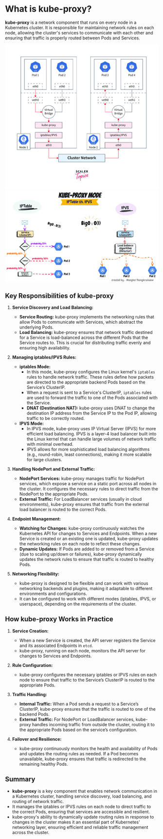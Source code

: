 # What is kube-proxy?

**kube-proxy** is a network component that runs on every node in a Kubernetes cluster. It is responsible for maintaining network rules on each node, allowing the cluster's services to communicate with each other and ensuring that traffic is properly routed between Pods and Services.

![alt text](images/kube-proxy-1.jpg)
![alt text](images/kube-proxy-2.gif)

## Key Responsibilities of kube-proxy

1. **Service Discovery and Load Balancing:**

   - **Service Routing:** kube-proxy implements the networking rules that allow Pods to communicate with Services, which abstract the underlying Pods.
   - **Load Balancing:** kube-proxy ensures that network traffic destined for a Service is load-balanced across the different Pods that the Service routes to. This is crucial for distributing traffic evenly and ensuring high availability.

2. **Managing iptables/IPVS Rules:**

   - **iptables Mode:**
     - In this mode, kube-proxy configures the Linux kernel's `iptables` rules to handle network traffic. These rules define how packets are directed to the appropriate backend Pods based on the Service’s ClusterIP.
     - When a request is sent to a Service's ClusterIP, `iptables` rules are used to forward the traffic to one of the Pods associated with the Service.
     - **DNAT (Destination NAT):** kube-proxy uses DNAT to change the destination IP address from the Service IP to the Pod IP, allowing traffic to be correctly routed.
   - **IPVS Mode:**
     - In IPVS mode, kube-proxy uses IP Virtual Server (IPVS) for more efficient load balancing. IPVS is a layer-4 load balancer built into the Linux kernel that can handle large volumes of network traffic with minimal overhead.
     - IPVS allows for more sophisticated load balancing algorithms (e.g., round-robin, least connections), making it more scalable for large clusters.

3. **Handling NodePort and External Traffic:**

   - **NodePort Services:** kube-proxy manages traffic for NodePort services, which expose a service on a static port across all nodes in the cluster. It configures the necessary rules to direct traffic from the NodePort to the appropriate Pods.
   - **External Traffic:** For LoadBalancer services (usually in cloud environments), kube-proxy ensures that traffic from the external load balancer is routed to the correct Pods.

4. **Endpoint Management:**

   - **Watching for Changes:** kube-proxy continuously watches the Kubernetes API for changes to Services and Endpoints. When a new Service is created or an existing one is updated, kube-proxy updates the networking rules on each node to reflect these changes.
   - **Dynamic Updates:** If Pods are added to or removed from a Service (due to scaling up/down or failures), kube-proxy dynamically updates the network rules to ensure that traffic is routed to healthy Pods.

5. **Networking Flexibility:**
   - kube-proxy is designed to be flexible and can work with various networking backends and plugins, making it adaptable to different environments and configurations.
   - It can be configured to work with different modes (iptables, IPVS, or userspace), depending on the requirements of the cluster.

## How kube-proxy Works in Practice

1. **Service Creation:**

   - When a new Service is created, the API server registers the Service and its associated Endpoints in `etcd`.
   - kube-proxy, running on each node, monitors the API server for changes to Services and Endpoints.

2. **Rule Configuration:**

   - kube-proxy configures the necessary iptables or IPVS rules on each node to ensure that traffic to the Service’s ClusterIP is routed to the appropriate Pods.

3. **Traffic Handling:**

   - **Internal Traffic:** When a Pod sends a request to a Service’s ClusterIP, kube-proxy ensures that the traffic is routed to one of the backend Pods.
   - **External Traffic:** For NodePort or LoadBalancer services, kube-proxy handles incoming traffic from outside the cluster, routing it to the appropriate Pods based on the service’s configuration.

4. **Failover and Resilience:**
   - kube-proxy continuously monitors the health and availability of Pods and updates the routing rules as needed. If a Pod becomes unavailable, kube-proxy ensures that traffic is redirected to the remaining healthy Pods.

## Summary

- **kube-proxy** is a key component that enables network communication in a Kubernetes cluster, handling service discovery, load balancing, and routing of network traffic.
- It manages the iptables or IPVS rules on each node to direct traffic to the correct Pods, ensuring that services are accessible and resilient.
- kube-proxy's ability to dynamically update routing rules in response to changes in the cluster makes it an essential part of Kubernetes' networking layer, ensuring efficient and reliable traffic management across the cluster.
